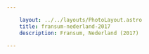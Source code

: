 ```yaml
---

    layout: ../../layouts/PhotoLayout.astro
    title: fransum-nederland-2017
    description: Fransum, Nederland (2017)

---
```

